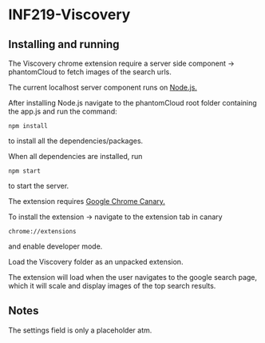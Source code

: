 # INF219-Viscovery

## Installing and running
The Viscovery chrome extension require a server side component -> phantomCloud to fetch images of the search urls.

The current localhost server component runs on <a href="https://nodejs.org/en/"> Node.js. </a>

After installing Node.js navigate to the phantomCloud root folder containing the app.js and run the command: 
```
npm install
```
to install all the dependencies/packages.

When all dependencies are installed, run
```
npm start
```
to start the server.

The extension requires <a href="https://www.google.no/chrome/browser/canary.html"> Google Chrome Canary. </a>

To install the extension -> navigate to the extension tab in canary

```
chrome://extensions
```
and enable developer mode.

Load the Viscovery folder as an unpacked extension.

The extension will load when the user navigates to the google search page, which it will scale and display images of the top search results.

## Notes
The settings field is only a placeholder atm.

